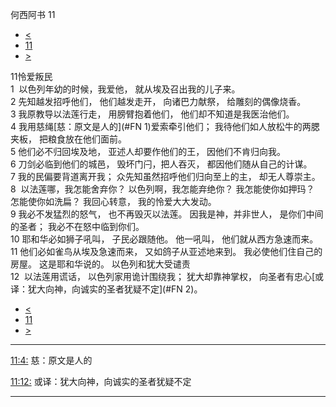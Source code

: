 ﻿





 何西阿书 11




* [<](bible/HOS10.md)
* [11](bible/HOS.md)
* [>](bible/HOS12.md)



 
11怜爱叛民  
1  以色列年幼的时候，我爱他， 就从埃及召出我的儿子来。  
2 先知越发招呼他们， 他们越发走开， 向诸巴力献祭， 给雕刻的偶像烧香。  
3 我原教导以法莲行走， 用膀臂抱着他们， 他们却不知道是我医治他们。  
4 我用慈绳[慈：原文是人的](#FN
1)爱索牵引他们； 我待他们如人放松牛的两腮夹板， 把粮食放在他们面前。     
5 他们必不归回埃及地， 亚述人却要作他们的王， 因他们不肯归向我。  
6 刀剑必临到他们的城邑， 毁坏门闩，把人吞灭， 都因他们随从自己的计谋。  
7 我的民偏要背道离开我； 众先知虽然招呼他们归向至上的主， 却无人尊崇主。     
8  以法莲哪，我怎能舍弃你？ 以色列啊，我怎能弃绝你？ 我怎能使你如押玛？ 怎能使你如洗扁？ 我回心转意， 我的怜爱大大发动。  
9 我必不发猛烈的怒气， 也不再毁灭以法莲。 因我是神，并非世人， 是你们中间的圣者； 我必不在怒中临到你们。     
10 耶和华必如狮子吼叫， 子民必跟随他。 他一吼叫， 他们就从西方急速而来。  
11 他们必如雀鸟从埃及急速而来， 又如鸽子从亚述地来到。 我必使他们住自己的房屋。 这是耶和华说的。 以色列和犹大受谴责  
12  以法莲用谎话， 以色列家用诡计围绕我； 犹大却靠神掌权， 向圣者有忠心[或译：犹大向神，向诚实的圣者犹疑不定](#FN
2)。 
* [<](bible/HOS10.md)
* [11](bible/HOS.md)
* [>](bible/HOS12.md)





---


[11:4:](#V4)
慈：原文是人的


[11:12:](#V12)
或译：犹大向神，向诚实的圣者犹疑不定




---









